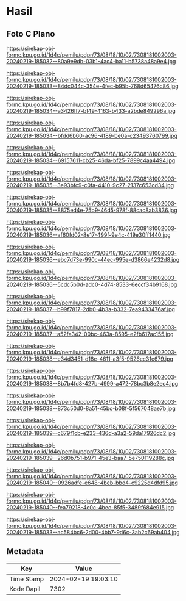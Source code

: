 # Hasil

## Foto C Plano

https://sirekap-obj-formc.kpu.go.id/1d4c/pemilu/pdpr/73/08/18/10/02/7308181002003-20240219-185032--80a9e9db-03b1-4ac4-ba11-b5738a48a9e4.jpg

https://sirekap-obj-formc.kpu.go.id/1d4c/pemilu/pdpr/73/08/18/10/02/7308181002003-20240219-185033--84dc044c-354e-4fec-b95b-768d65476c86.jpg

https://sirekap-obj-formc.kpu.go.id/1d4c/pemilu/pdpr/73/08/18/10/02/7308181002003-20240219-185034--a3426ff7-bf49-4163-b433-a2bde849296a.jpg

https://sirekap-obj-formc.kpu.go.id/1d4c/pemilu/pdpr/73/08/18/10/02/7308181002003-20240219-185034--bfdd6b60-ac96-4f89-be0a-c23493760799.jpg

https://sirekap-obj-formc.kpu.go.id/1d4c/pemilu/pdpr/73/08/18/10/02/7308181002003-20240219-185034--69157611-cb25-46da-bf25-7899c4aa4494.jpg

https://sirekap-obj-formc.kpu.go.id/1d4c/pemilu/pdpr/73/08/18/10/02/7308181002003-20240219-185035--3e93bfc9-c0fa-4410-9c27-2137c653cd34.jpg

https://sirekap-obj-formc.kpu.go.id/1d4c/pemilu/pdpr/73/08/18/10/02/7308181002003-20240219-185035--8875ed4e-75b9-46d5-978f-88cac8ab3836.jpg

https://sirekap-obj-formc.kpu.go.id/1d4c/pemilu/pdpr/73/08/18/10/02/7308181002003-20240219-185036--af60fd02-8e17-499f-9e4c-419e30ff1440.jpg

https://sirekap-obj-formc.kpu.go.id/1d4c/pemilu/pdpr/73/08/18/10/02/7308181002003-20240219-185036--ebc7d73e-990c-44ec-995e-d3866e4232d8.jpg

https://sirekap-obj-formc.kpu.go.id/1d4c/pemilu/pdpr/73/08/18/10/02/7308181002003-20240219-185036--5cdc5b0d-adc0-4d74-8533-6eccf34b9168.jpg

https://sirekap-obj-formc.kpu.go.id/1d4c/pemilu/pdpr/73/08/18/10/02/7308181002003-20240219-185037--b99f7817-2db0-4b3a-b332-7ea9433476af.jpg

https://sirekap-obj-formc.kpu.go.id/1d4c/pemilu/pdpr/73/08/18/10/02/7308181002003-20240219-185037--a52fa342-00bc-463a-8595-e2fb617ac155.jpg

https://sirekap-obj-formc.kpu.go.id/1d4c/pemilu/pdpr/73/08/18/10/02/7308181002003-20240219-185038--e34d3451-d18e-4611-a3f5-9526ec31e679.jpg

https://sirekap-obj-formc.kpu.go.id/1d4c/pemilu/pdpr/73/08/18/10/02/7308181002003-20240219-185038--8b7b4fd8-427b-4999-a472-78bc3b8e2ec4.jpg

https://sirekap-obj-formc.kpu.go.id/1d4c/pemilu/pdpr/73/08/18/10/02/7308181002003-20240219-185038--873c50d0-8a51-45bc-b08f-5f567048ae7b.jpg

https://sirekap-obj-formc.kpu.go.id/1d4c/pemilu/pdpr/73/08/18/10/02/7308181002003-20240219-185039--c679f1cb-e233-436d-a3a2-59da17926dc2.jpg

https://sirekap-obj-formc.kpu.go.id/1d4c/pemilu/pdpr/73/08/18/10/02/7308181002003-20240219-185039--26d0b751-b971-45e3-baa7-5e750119288c.jpg

https://sirekap-obj-formc.kpu.go.id/1d4c/pemilu/pdpr/73/08/18/10/02/7308181002003-20240219-185040--0926adfe-e648-4beb-bbd4-c9225d4dfd95.jpg

https://sirekap-obj-formc.kpu.go.id/1d4c/pemilu/pdpr/73/08/18/10/02/7308181002003-20240219-185040--fea79218-4c0c-4bec-85f5-3489f684e915.jpg

https://sirekap-obj-formc.kpu.go.id/1d4c/pemilu/pdpr/73/08/18/10/02/7308181002003-20240219-185033--ac584bc6-2d00-4bb7-9d6c-3ab2c69ab404.jpg


## Metadata

| Key        | Value               |
| ---------- | ------------------- |
| Time Stamp | 2024-02-19 19:03:10 |
| Kode Dapil | 7302                |




